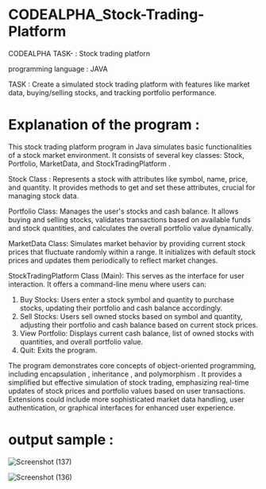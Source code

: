 # CODEALPHA_Stock-Trading-Platform

CODEALPHA TASK- : Stock trading platforn

programming language : JAVA

TASK :
Create a simulated stock trading platform
with features like market data,
buying/selling stocks, and tracking portfolio
performance.


# Explanation of the program :

This stock trading platform program in Java simulates basic functionalities of a stock market environment. It consists of several key classes: Stock, Portfolio, MarketData, and StockTradingPlatform .

Stock Class : Represents a stock with attributes like symbol, name, price, and quantity. It provides methods to get and set these attributes, crucial for managing stock data.

Portfolio Class: Manages the user's stocks and cash balance. It allows buying and selling stocks, validates transactions based on available funds and stock quantities, and calculates the overall portfolio value dynamically.

MarketData Class: Simulates market behavior by providing current stock prices that fluctuate randomly within a range. It initializes with default stock prices and updates them periodically to reflect market changes.

StockTradingPlatform Class (Main): This serves as the interface for user interaction. It offers a command-line menu where users can:

1. Buy Stocks: Users enter a stock symbol and quantity to purchase stocks, updating their portfolio and cash balance accordingly.
2. Sell Stocks: Users sell owned stocks based on symbol and quantity, adjusting their portfolio and cash balance based on current stock prices.
3. View Portfolio: Displays current cash balance, list of owned stocks with quantities, and overall portfolio value.
4. Quit: Exits the program.

The program demonstrates core concepts of object-oriented programming, including encapsulation , inheritance , and polymorphism . It provides a simplified but effective simulation of stock trading, emphasizing real-time updates of stock prices and portfolio values based on user transactions. Extensions could include more sophisticated market data handling, user authentication, or graphical interfaces for enhanced user experience.


# output sample :

![Screenshot (137)](https://github.com/sathwik905/CODEALPHA_Stock-Trading-Platform/assets/136954227/eafbd8d1-b253-42ca-a71e-f76d4b1fd304)



![Screenshot (136)](https://github.com/sathwik905/CODEALPHA_Stock-Trading-Platform/assets/136954227/22ccfa27-3bd7-4ea4-bbcc-b7fff58df0ad)

